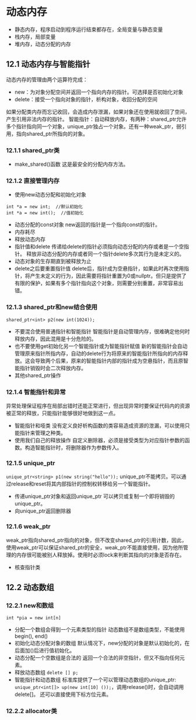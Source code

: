 # 动态内存
- 静态内存，程序启动到程序运行结束都存在，全局变量与静态变量
- 栈内存，局部变量
- 堆内存，动态分配的内存
## 12.1 动态内存与智能指针
动态内存的管理由两个运算符完成：
- new：为对象分配空间并返回一个指向内存的指针。可选择是否初始化对象
- delete：接受一个指向对象的指针，析构对象，收回分配的空间

如果分配类内存而忘记收回，会造成内存泄漏，如果对象还在使用就收回了空间，产生引用非法内存的指针。
智能指针：自动释放内存，有两种：shared_ptr允许多个指针指向同一个对象，unique_ptr独占一个对象。还有一种weak_ptr，弱引用，指向shared_ptr所指向的对象。
### 12.1.1 shared_ptr类
- make_shared()函数
这是最安全的分配内存方法。
### 12.1.2 直接管理内存
- 使用new动态分配和初始化对象
```
int *a = new int;  //默认初始化
int *a = new int();  //值初始化
```
- 动态分配的const对象
new返回的指针是一个指向const的指针。
- 内存耗尽
- 释放动态内存
- 指针值和delete
传递给delete的指针必须指向动态分配的内存或者是一个空指针。
释放非动态分配的内存或者同一个指针delete多次其行为是未定义的。
- 动态对象的生存期直到被释放为止
- delete之后要重置指针值
delete后，指针成为空悬指针，如果此时再次使用指针，将产生未定义的行为，因此需要将指针重置为0或nullptr。但只是提供了有限的保护，如果有多个指针指向这个对象，则需要分别重置，非常容易出错。
### 12.1.3 shared_ptr和new结合使用
`shared_ptr<int> p2(new int(1024));`
- 不要混合使用普通指针和智能指针
智能指针是自动管理内存，很难确定他何时释放内存，因此混用是十分危险的。
- 也不要使用get初始化另一个智能指针或为智能指针赋值
新的智能指针会自动管理原来指针所指内存，自动的delete行为将原来的智能指针所指向的内存释放。这会导致两个后果，原来的智能指针内部的指针成为空悬指针，而且原智能指针销毁时会二次释放内存。
- 其他shared_ptr操作
### 12.1.4 智能指针和异常
异常处理保证程序在局部出错时还能正常进行，但出现异常时要保证代码内的资源被正常的释放，只能指针能够很好地做到这一点。
- 智能指针和哑类
没有定义良好析构函数的类容易造成资源的泄漏，可以使用只能指针来管理之种类。
- 使用我们自己的释放操作
自定义删除器，必须是接受类型为对应指针参数的函数。构造智能指针时，将删除器作为参数传入。
### 12.1.5 unique_ptr
`unique_ptr<string> p1(new string("hello"));`
unique_ptr不能拷贝。可以通过release和reset将其内部指针的控制权转移给另一个智能指针。
- 传递unique_ptr对象和返回unique_ptr
可以拷贝或复制一个即将销毁的unique_ptr。
- 向unique_ptr返回删除器
### 12.1.6 weak_ptr
weak_ptr指向shared_ptr指向的对象，但不改变shared_ptr的引用计数，因此，使用weak_ptr可以保证shared_ptr的安全，weak_ptr不能直接使用，因为他所管理的内存很可能被别人释放掉。使用时必须lock来判断其指向的对象是否存在。
- 核查指针类
## 12.2 动态数组
### 12.2.1 new和数组
`int *pia = new int[n]`
- 分配一个数组会得到一个元素类型的指针
动态数组不是数组类型，不能使用begin(), end()
- 初始化动态分配对象的数组
默认情况下，new分配的对象是默认初始化的，在后面加()后进行值初始化。
- 动态分配一个空数组是合法的
返回一个合法的非空指针，但又不指向任何元素。
- 释放动态数组
`delete [] p;`
- 智能指针和动态数组
标准库提供了一个可以管理动态数组的unique_ptr: `unique_ptr<int[]> up(new int[10] ());`，调用release()时，会自动调用delete[]。
还可以直接使用下标方位元素。
### 12.2.2 allocator类
